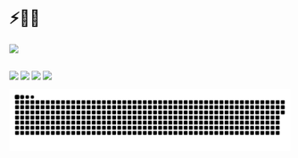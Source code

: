 
# ⚡👨‍💻 
[comment]: <> (<img height="200em" src="https://github-readme-stats.vercel.app/api?username=mrcsantos1&show_icons=true&theme=highcontrast&include_all_commits=true&count_private=true"/>) 


  [comment]: <> (<img align="top" alt="Marcos-PYTHON" height="100" width="100" src="https://raw.githubusercontent.com/devicons/devicon/master/icons/python/python-original.svg"> 
	<img align="top" alt="Marcos-POSTGRESQL" height="100" width="100" src="https://cdn.jsdelivr.net/gh/devicons/devicon/icons/postgresql/postgresql-original.svg" />
	<img align="top" alt="Marcos-DATABASE" height="80" width="80" src="https://img-premium.flaticon.com/png/512/586/premium/586293.png?token=exp=1632070464~hmac=8617f60fd68b56b22976a29e1e293009" />)	
	
 <div> 
  <a align="center" href="https://github.com/mrcsantos1"> 
  <img height="250" src="https://github-readme-stats.vercel.app/api/top-langs/?username=mrcsantos1&layout=compact&langs_count=7&theme=highcontrast"/> 

	  
</div>  
	

	
##
 
	
<div> 
  <a href="https://www.youtube.com/channel/UC6skDS_MMFa-ad5cxAaaqDg/videos" target="_blank"><img src="https://img.shields.io/badge/YouTube-FF0000?style=for-the-badge&logo=youtube&logoColor=white" target="_blank"></a>
  <a href="https://www.instagram.com/mrc.asantos/" target="_blank"><img src="https://img.shields.io/badge/-Instagram-%23E4405F?style=for-the-badge&logo=instagram&logoColor=white" target="_blank"></a>
  <a href = "mailto:mrcsantos1@outlook.com"><img src="https://img.shields.io/badge/Microsoft_Outlook-0078D4?style=for-the-badge&logo=microsoft-outlook&logoColor=white" target="_blank"></a>
  <a href="https://www.linkedin.com/in/mrcsantos/" target="_blank"><img src="https://img.shields.io/badge/-LinkedIn-%230077B5?style=for-the-badge&logo=linkedin&logoColor=white" target="_blank"></a> 
 
  ![Snake animation](https://github.com/mrcsantos1/mrcsantos1/blob/output/github-contribution-grid-snake.svg)
 
</div>
